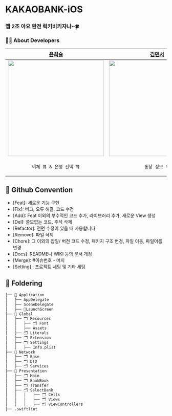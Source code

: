 # KAKAOBANK-iOS

### 앱 2조 아요 완전 럭키비키쟈나~🍀



### 👩‍💻 About Developers
| [윤희슬](https://github.com/seuriseuljjeok) | [김민서](https://github.com/kms0233) | [오서영](https://github.com/SeoyoungOhMe)
| --- | --- | --- |
| <img src = "https://github.com/NOW-SOPT-APP2-KAKAOBANK/KAKAOBANK-iOS/assets/105407130/b5f3e830-1cf6-4dd0-98ce-78f75a313fdd" width = "300">| <img src = "https://github.com/NOW-SOPT-APP2-KAKAOBANK/KAKAOBANK-iOS/assets/105407130/ac27634a-b73a-454f-9b29-ea40663aefa2" width = "300"> | <img src = "https://github.com/NOW-SOPT-APP2-KAKAOBANK/KAKAOBANK-iOS/assets/105407130/e35c6cb6-e59e-48e2-9f59-baa997831327" width = "300"> |
|<p align = "center">`이체 뷰 & 은행 선택 뷰`|<p align = "center">`통장 정보 뷰`|<p align = "center">`홈 뷰`|



## 🍏 Github Convention
- [Feat]: 새로운 기능 구현
- [Fix]: 버그, 오류 해결, 코드 수정
- [Add]: Feat 이외의 부수적인 코드 추가, 라이브러리 추가, 새로운 View 생성
- [Del]: 쓸모없는 코드, 주석 삭제
- [Refactor]: 전면 수정이 있을 때 사용합니다
- [Remove]: 파일 삭제
- [Chore]: 그 이외의 잡일/ 버전 코드 수정, 패키지 구조 변경, 파일 이동, 파일이름 변경
- [Docs]: README나 WIKI 등의 문서 개정
- [Merge]: #이슈번호 - 머지
- [Setting] : 프로젝트 세팅 및 기타 세팅

## 📂 Foldering
```bash
├── 📁 Application
│   ├── AppDelegate
│   ├── SceneDelegate
│   ├── LaunchScreen
├── 📁 Global
│   ├── 🗂️ Resources
│   │   ├── 🗂️ Font
│   │   ├── Assets
│   ├── 🗂️ Literals
│   ├── 🗂️ Extension
│   ├── 🗂️ Settings
│   │   ├── Info.plist
├── 📁 Network
│   ├── 🗂️ Base
│   ├── 🗂️ DTO
│   ├── 🗂️ Services
├── 📁 Presentation
│   ├── 🗂️ Main
│   ├── 🗂️ BankBook
│   ├── 🗂️ Transfer
│   ├── 🗂️ SelectBank
│   │   │   ├── 🗂️ Cells
│   │   │   ├── 🗂️ Views
│   │   │   ├── 🗂️ ViewControllers
├── .swiftlint
```
